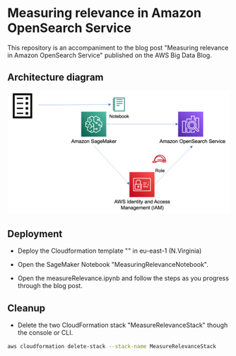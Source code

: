 # Measuring relevance in Amazon OpenSearch Service

This repository is an accompaniment to the blog post "Measuring relevance in Amazon OpenSearch Service" published on the AWS Big Data Blog. 

## Architecture diagram


![MeasuringRelevanceArchitectureDiagram.png](MeasuringRelevanceArchitectureDiagram.png)

## Deployment

- Deploy the Cloudformation template "" in eu-east-1 (N.Virginia)

- Open the SageMaker Notebook "MeasuringRelevanceNotebook". 

- Open the measureRelevance.ipynb and follow the steps as you progress through the blog post. 

## Cleanup

- Delete the two CloudFormation stack "MeasureRelevanceStack" though the console or CLI.

```bash
aws cloudformation delete-stack --stack-name MeasureRelevanceStack
```